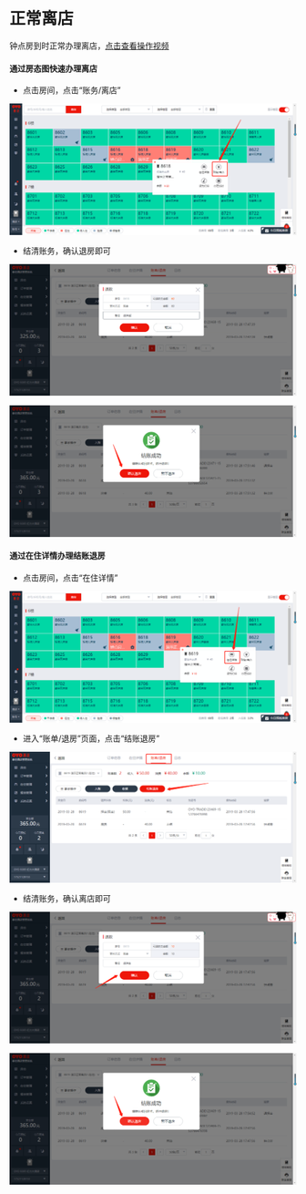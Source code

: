 # 正常离店

钟点房到时正常办理离店，[点击查看操作视频](http://crs-pms-vidio.oss-cn-beijing.aliyuncs.com/%E9%92%9F%E7%82%B9%E6%88%BF%E9%80%80%E6%88%BF.mp4)

#### 通过房态图快速办理离店

* 点击房间，点击“账务/离店”

![](../../../.gitbook/assets/image%20%28183%29.png)

* 结清账务，确认退房即可

![](../../../.gitbook/assets/image%20%28581%29.png)

![](../../../.gitbook/assets/image%20%28454%29.png)

#### 通过在住详情办理结账退房

* 点击房间，点击“在住详情”

![](../../../.gitbook/assets/image%20%28442%29.png)

* 进入“账单/退房”页面，点击“结账退房”

![](../../../.gitbook/assets/image%20%28512%29.png)

* 结清账务，确认离店即可

![](../../../.gitbook/assets/image%20%2817%29.png)

![](../../../.gitbook/assets/image%20%28448%29.png)





